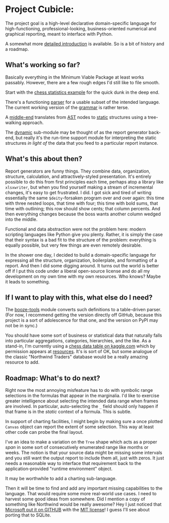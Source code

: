 # Project Cubicle:
The project goal is a high-level declarative domain-specific language for high-functioning, professional-looking,
business-oriented numerical and graphical reporting, meant to interface with Python.

A somewhat more [detailed introduction](docs/introduction.md) is available.
So is a bit of history and a roadmap.

## What's working so far?

Basically everything in the Minimum Viable Package at least works
passably. However, there are a few rough edges I'd still like to
file smooth.

Start with the [chess statistics example](examples/core_chess.py) for the
quick dunk in the deep end.

There's a functioning [parser](src/cubicle/frontend.py) for a usable
subset of the intended language. The current working version of the
[grammar](src/cubicle/core.md) is rather terse.

A [middle-end](src/cubicle/middle.py) translates from [AST](src/cubicle/AST.py)
nodes to [static](src/cubicle/static.py) structures using a tree-walking
approach.

The [dynamic](src/cubicle/dynamic.py) sub-module may be thought of as the
report generator back-end, but really it's the run-time support module
for interpreting the static structures *in light of* the data that you
feed to a particular report instance.

## What's this about then?
Report generators are funny things. They combine data, organization, structure, calculation, and
attractively-styled presentation. It's entirely possible to do this from first principles each time,
perhaps atop a library like `xlsxwriter`, but when you find yourself making a stream of incremental
changes, it's easy to get frustrated. I did. I got sick and tired of writing essentially the same
`$deity`-forsaken program over and over again: this time with three nested loops, that time with four;
this time with bold sums, that time with outlining; this row should show cents; that column percents.
And then everything changes because the boss wants another column wedged into the middle. 

Functional and data abstraction were not the problem here: modern scripting languages like Python
give you plenty. Rather, it is simply the case that their syntax is a bad fit to the structure of
the problem: everything is equally possible, but very few things are even remotely desirable.

In the shower one day, I decided to build a domain-specific language for expressing all the structure,
organization, boilerplate, and formatting of a report. And then I did some digging around.
It turns out the world is better off if I put this code under a liberal open-source license
and do all my development on my own time with my own resources. Who knows? Maybe it leads to something.

## If I want to play with this, what else do I need?

The [booze-tools](https://github.com/kjosib/booze-tools) module converts such definitions
to a table-driven parser. (For now, I recommend getting the version directly off GitHub,
because this project is a sort of adolescence for that one, and the version on PyPI may
not be in sync.)

You should have some sort of business or statistical data that naturally falls
into particular aggregations, categories, hierarchies, and the like. As a stand-in,
I'm currently using a [chess data table on kaggle.com](https://www.kaggle.com/datasnaek/chess)
which by permission appears at [resources](resources). It's is sort of OK, but some
analogue of the classic "Northwind Traders" database would be a really amazing
resource to add.

## Roadmap: What's to do next?

Right now the most annoying misfeature has to do with symbolic
range selections in the formulas that appear in the marginalia.
I'd like to exercise greater intelligence about selecting the
intended data range when frames are involved. In particular,
auto-selecting the `_` field should only happen if that frame
is in the *static* context of a formula. This is subtle.

In support of charting facilities, I might begin by making sure a once
plotted `Canvas` object can report the extent of some selection. This
way at least other code can probe the final layout.

I've an idea to make a variation on the `Tree` shape which acts as a
proper *span* in some sort of consecutively enumerated range like months
or weeks. The notion is that your source data might be missing some intervals
and you still want the output report to include them all, just with zeros.
It just needs a reasonable way to interface that requirement back to the
application-provided "runtime environment" object.

It may be worthwhile to add a charting sub-language.

Then it will be time to find and add any important missing capabilities to
the language. That would require some more real-world use cases. I need to
harvest some good ideas from somewhere. Did I mention a copy of
something like Northwind would be really awesome? Hey I just noticed that
[Microsoft put it on GITHUB](https://github.com/microsoft/sql-server-samples/tree/master/samples/databases/northwind-pubs)
with the [MIT license](https://github.com/microsoft/sql-server-samples/blob/master/license.txt)!
I guess I'll see about porting that to SQLite.